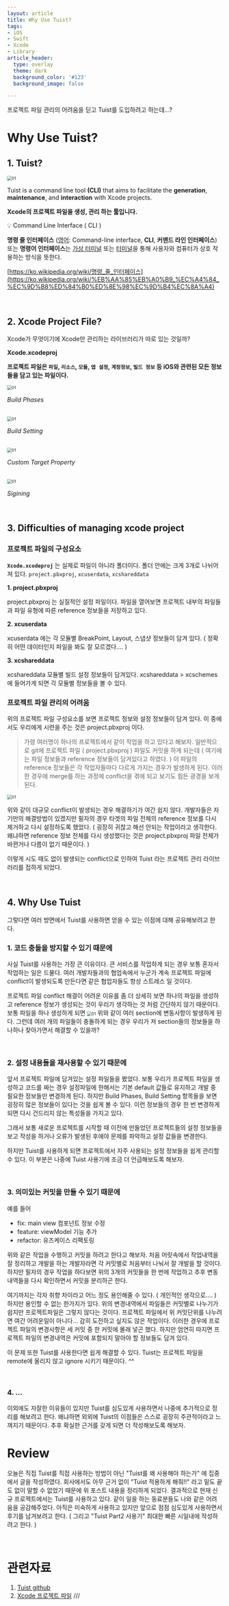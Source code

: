 ```yaml
---
layout: article
title: Why Use Tuist?
tags:
- iOS
- Swift
- Xcode
- Library
article_header:
  type: overlay
  theme: dark
  background_color: '#123'
  background_image: false

---
```


프로젝트 파일 관리의 어려움을 딛고 Tuist를 도입하려고 하는데...?

<!--more-->

# Why Use Tuist?

## 1. Tuist?

<img src="https://github.com/gwonii/gwonii.github.io/blob/master/img/2022-03-19-Tuist-Part1-Why-Use-Tuist-Image/Tuist-Git.png?raw=true" alt="01" style="zoom: 67%;" />


Tuist is a command line tool **(CLI)** that aims to facilitate the **generation**, **maintenance**, and **interaction** with Xcode projects.

**Xcode의 프로젝트 파일을 생성, 관리 하는 툴입니다.** 

💡 Command Line Interface ( CLI )

**명령 줄 인터페이스**
([영어](https://ko.wikipedia.org/wiki/%EC%98%81%EC%96%B4): Command-line interface, **CLI**, **커맨드 라인 인터페이스**) 또는 **명령어 인터페이스**는 [가상 터미널](https://ko.wikipedia.org/wiki/%EB%8B%A8%EB%A7%90_%EC%97%90%EB%AE%AC%EB%A0%88%EC%9D%B4%ED%84%B0) 또는 [터미널](https://ko.wikipedia.org/wiki/%ED%85%8D%EC%8A%A4%ED%8A%B8_%ED%84%B0%EB%AF%B8%EB%84%90)을 통해 사용자와 컴퓨터가 상호 작용하는 방식을 뜻한다.

[https://ko.wikipedia.org/wiki/명령_줄_인터페이스](https://ko.wikipedia.org/wiki/%EB%AA%85%EB%A0%B9_%EC%A4%84_%EC%9D%B8%ED%84%B0%ED%8E%98%EC%9D%B4%EC%8A%A4)

<Br>

## 2. Xcode Project File?

Xcode가 무엇이기에 Xcode만 관리하는 라이브러리가 따로 있는 것일까? 


**Xcode.xcodeproj**

**프로젝트 파일은 `파일`, `리소스`, `모듈`, `앱 설정`, `계정정보`, `빌드 정보` 등 iOS와 관련된 모든 정보들을 담고 있는 파일이다.**

<img src="https://github.com/gwonii/gwonii.github.io/blob/master/img/2022-03-19-Tuist-Part1-Why-Use-Tuist-Image/Build-Phases.png?raw=true" alt="01" style="zoom: 67%;" />

_Build Phases_

<Br>
<img src="https://github.com/gwonii/gwonii.github.io/blob/master/img/2022-03-19-Tuist-Part1-Why-Use-Tuist-Image/Build-Setting.png?raw=true" alt="01" style="zoom: 67%;" />

_Build Setting_

<Br>
<img src="https://github.com/gwonii/gwonii.github.io/blob/master/img/2022-03-19-Tuist-Part1-Why-Use-Tuist-Image/Custom-Property.png?raw=true" alt="01" style="zoom: 67%;" />

_Custom Target Property_

<Br>
<img src="https://github.com/gwonii/gwonii.github.io/blob/master/img/2022-03-19-Tuist-Part1-Why-Use-Tuist-Image/Signing.png?raw=true" alt="01" style="zoom: 67%;" />

_Sigining_

<Br>

## 3. Difficulties of managing xcode project

### 프로젝트 파일의 구성요소 
**`Xcode.xcodeproj`**  는 실제로 파일이 아니라 폴더이다.
폴더 안에는 크게 3개로 나뉘어져 있다. 
`project.pbxproj`, `xcuserdata`, `xcshareddata`
 
**1. project.pbxproj**

project.pbxproj 는 실질적인 설정 파일이다. 
파일을 열어보면 프로젝트 내부의 파일들과 파일 유형에 따른 reference 정보들을 저장하고 있다. 

**2. xcuserdata**

xcuserdata 에는 각 모듈별 BreakPoint, Layout, 스냅샷 정보들이 담겨 있다. 
( 정확히 어떤 데이터인지 파일을 봐도 잘 모르겠다.... )

**3. xcshareddata**

xcshareddata 모듈별 빌드 설정 정보들이 담겨있다.
xcshareddata > xcschemes 에 들어가게 되면 각 모듈별 정보들을 볼 수 있다.  

### 프로젝트 파일 관리의 어려움
위의 프로젝트 파일 구성요소를 보면 프로젝트 정보와 설정 정보들이 담겨 있다.
이 중에서도 우리에게 시련을 주는 것은 project.pbxproj 이다. 

> 가령 여러명이 하나의 프로젝트에서 같이 작업을 하고 있다고 해보자. 
> 일반적으로 git에 프로젝트 파일 ( project.pbxproj ) 파일도 커잇을 하게 되는데 
> ( 여기에는 파일 정보들과 reference 정보들이 담겨있다고 하였다. )
> 이 파일의 reference 정보들은 각 작업자들마다 다르게 가지는 경우가 발생하게 된다. 
> 이러한 경우에 merge를 하는 과정에 conflict을 겪에 되고 보기도 힘든 광경을 보게 된다. 

<img src="https://github.com/gwonii/gwonii.github.io/blob/master/img/2022-03-19-Tuist-Part1-Why-Use-Tuist-Image/Project-Conflict.png?raw=true" alt="01" style="zoom: 67%;" />

위와 같이 대규모 conflict이 발생되는 경우 해결하기가 여간 쉽지 않다. 개발자들은 자기만의 해결방법이 있겠지만 
필자의 경우 타겟의 파일 전체의 reference 정보를 다시 제거하고 다시 설정하도록 했었다. 
( 굉장히 귀찮고 해선 안되는 작업이라고 생각한다. 왜냐하면 reference 정보 전체를 다시 생성했다는 것은 project.pbxproj 파일 전체가 바뀐거나 다름이 없기 때문이다. )

이렇게 시도 때도 없이 발생되는 conflict으로 인하여 Tuist 라는 프로젝트 관리 라이브러리를 접하게 되었다. 

<Br>

## 4. Why Use Tuist 
그렇다면 여러 방면에서 Tuist를 사용하면 얻을 수 있는 이점에 대해 공유해보려고 한다. 

### 1. 코드 충돌을 방지할 수 있기 때문에
사실 Tuist를 사용하는 가장 큰 이유이다. 
큰 서비스를 작업하게 되는 경우 보통 혼자서 작업하는 일은 드물다. 여러 개발자들과의 협업속에서 누군가 계속 프로젝트 파일에 conflict이 발생되도록 만든다면 같은 협업자들도 항상 스트레스 일 것이다. 

프로젝트 파일 conflict 해결이 어려운 이유를 좀 더 상세히 보면
하나의 파일을 생성하고 reference 정보가 생성되는 것이 우리가 생각하는 것 처럼 간단하지 않기 때문이다. 
보통 파일을 하나 생성하게 되면
<img src="https://github.com/gwonii/gwonii.github.io/blob/master/img/2022-03-19-Tuist-Part1-Why-Use-Tuist-Image/Project-Files.png?raw=true" alt="01" style="zoom: 67%;" />
위와 같이 여러 section에 변동사항이 발생하게 된다. 
그런데 여러 개의 파일들이 충돌하게 되는 경우 우리가 저 section들의 정보들을 하나하나 찾아가면서 해결할 수 있을까? 

<Br>

### 2. 설정 내용들을 재사용할 수 있기 때문에
앞서 프로젝트 파일에 담겨있는 설정 파일들을 봤었다.
보통 우리가 프로젝트 파일을 생성하고 코드를 짜는 경우 설정파일에 한해서는 기본 default 값들로 유지하고 개발 중 필요한 정보들만 변경하게 된다. 
하지만 Build Phases, Build Setting 항목들을 보면 굉장히 많은 정보들이 있다는 것을 쉽게 볼 수 있다. 
이런 정보들의 경우 한 번 변경하게 되면 다시 건드리지 않는 특성들을 가지고 있다. 

그래서 보통 새로운 프로젝트를 시작할 때 이전에 만들었던 프로젝트들의 설정 정보들을 보고 작성을 하거나 오류가 발생된 후에야 문제를 파악하고 설정 값들을 변경한다. 

하지만 Tuist를 사용하게 되면 프로젝트에서 자주 사용되는 설정 정보들을 쉽게 관리할 수 있다. 
이 부분은 나중에 Tuist 사용기에 조금 더 언급해보도록 해보자. 

<Br>

### 3. 의미있는 커밋을 만들 수 있기 때문에
예를 들어 
- fix: main view 컴포넌트 정보 수정
- feature: viewModel 기능 추가
- refactor: 유즈케이스 리팩토링 

위와 같은 작업을 수행하고 커밋을 하려고 한다고 해보자.
처음 머릿속에서 작업내역을 잘 정리하고 개발을 하는 개발자라면 각 커밋별로 처음부터 나눠서 잘 개발을 할 것이다. 
하지만 필자의 경우 작업을 하다보면 위의 3개의 커밋들을 한 번에 작업하고 추후 변동내역들을 다시 확인하면서 커밋을 분리하곤 한다. 

여기까지는 각자 취향 차이라고 어느 정도 용인해줄 수 있다. ( 개인적인 생각으로.... )
하지만 용인할 수 없는 한가지가 있다. 위의 변경내역에서 파일들은 커밋별로 나누기가 쉽지만 프로젝트파일은 그렇지 않다는 것이다. 
프로젝트 파일에서 위 커밋단위를 나누려면 여간 어려운일이 아니다... 감히 도전하고 싶지도 않은 작업이다.
이러한 경우에 프로젝트 파일의 변경사항은 세 커밋 중 한 커밋에 몰래 넣곤 했다. 
하지만 엄연히 따지면 프로젝트 파일의 변경내역은 커밋에 포함되지 말아야 할 정보들도 담겨 있다. 

이 문제 또한 Tuist를 사용한다면 쉽게 해결할 수 있다. Tuist는 프로젝트 파일을 remote에 올리지 않고 ignore 시키기 때문이다. *^^* 

<Br>

### 4. ...
이외에도 자잘한 이유들이 있지만 Tuist를 심도있게 사용하면서 나중에 추가적으로 정리를 해보려고 한다. 
왜냐하면 외외에 Tuist의 이점들은 스스로 굉장히 주관적이라고 느껴지기 때문이다. 추후 확실한 근거를 갖게 되면 더 작성해보도록 해보자.

# Review
오늘은 직접 Tuist를 직접 사용하는 방법이 아닌 "Tuist를 왜 사용해야 하는가" 에 집중에서 글을 작성하였다. 
회사에서도 아무 근거 없이 "Tuist 적용하게 해줘!!" 라고 밑도 끝도 없이 말할 수 없었기 때문에 위 포스트 내용을 정리하게 되었다. 
결과적으로 현재 신규 프로젝트에서는 Tuist를 사용하고 있다. 같이 일을 하는 동료분들도 나와 같은 어려움을 공감해주었다. 
아직은 미숙하게 사용하고 있지만 앞으로 점점 심도있게 사용하면서 후기를 남겨보려고 한다. 
( 그리고 "Tuist Part2 사용기" 최대한 빠른 시일내에 작성하려고 한다. )

<Br>

# 관련자료
1. [Tuist github](https://github.com/tuist/tuist)
2. [Xcode 프로젝트 파일](https://hcn1519.github.io/articles/2018-06/xcodeconfiguration)
///